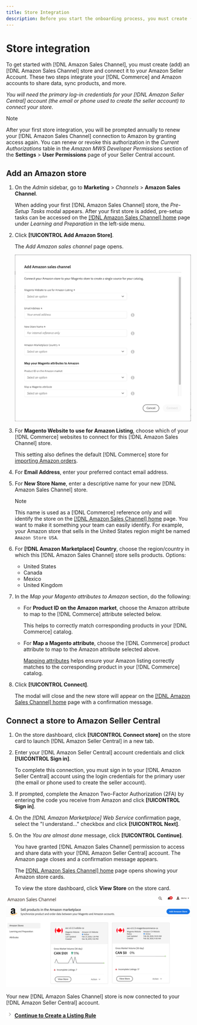 ```yaml
---
title: Store Integration
description: Before you start the onboarding process, you must create (add) an Amazon Sales Channel store and connect it to your Amazon Seller Account.
---
```


# Store integration

To get started with [!DNL Amazon Sales Channel], you must create (add) an [!DNL Amazon Sales Channel] store and connect it to your Amazon Seller Account. These two steps integrate your [!DNL Commerce] and Amazon accounts to share data, sync products, and more.

_You will need the primary log-in credentials for your [!DNL Amazon Seller Central] account (the email or phone used to create the seller account) to connect your store._

>[!NOTE]
>
>After your first store integration, you will be prompted annually to renew your [!DNL Amazon Sales Channel] connection to Amazon by granting access again. You can renew or revoke this authorization in the _Current Authorizations_ table in the _Amazon MWS Developer Permissions_ section of the **Settings** > **User Permissions** page of your Seller Central account.

## Add an Amazon store

1. On the _Admin_ sidebar, go to **Marketing** > _Channels_ > **Amazon Sales Channel**.

    When adding your first [!DNL Amazon Sales Channel] store, the _Pre-Setup Tasks_ modal appears. After your first store is added, pre-setup tasks can be accessed on the [[!DNL Amazon Sales Channel] home](./amazon-sales-channel-home.md) page under _Learning and Preparation_ in the left-side menu.

1. Click **[!UICONTROL Add Amazon Store]**.

    The _Add Amazon sales channel_ page opens.

    ![Add the Amazon Sales Channel store](assets/amazon-store-integration.png)

1. For **Magento Website to use for Amazon Listing**, choose which of your [!DNL Commerce] websites to connect for this [!DNL Amazon Sales Channel] store.

    This setting also defines the default [!DNL Commerce] store for [importing Amazon orders](./order-settings.md).

1. For **Email Address**, enter your preferred contact email address.

1. For **New Store Name**, enter a descriptive name for your new [!DNL Amazon Sales Channel] store.

   >[!NOTE]
   >
   >This name is used as a [!DNL Commerce] reference only and will identify the store on the [[!DNL Amazon Sales Channel] home](./amazon-sales-channel-home.md) page. You want to make it something your team can easily identify. For example, your Amazon store that sells in the United States region might be named `Amazon Store USA`.

1. For **[!DNL Amazon Marketplace] Country**, choose the region/country in which this [!DNL Amazon Sales Channel] store sells products. Options:

    - United States
    - Canada
    - Mexico
    - United Kingdom

1. In the _Map your Magento attributes to Amazon_ section, do the following:

    - For **Product ID on the Amazon market**, choose the Amazon attribute to map to the [!DNL Commerce] attribute selected below.

       This helps to correctly match corresponding products in your [!DNL Commerce] catalog.

    - For **Map a Magento attribute**, choose the [!DNL Commerce] product attribute to map to the Amazon attribute selected above.

       [Mapping attributes](./ob-creating-magento-attributes.md) helps ensure your Amazon listing correctly matches to the corresponding product in your [!DNL Commerce] catalog.

1. Click **[!UICONTROL Connect]**.

   The modal will close and the new store will appear on the [[!DNL Amazon Sales Channel] home](./amazon-sales-channel-home.md) page with a confirmation message.

## Connect a store to Amazon Seller Central

1. On the store dashboard, click **[!UICONTROL Connect store]** on the store card to launch [!DNL Amazon Seller Central] in a new tab.

1. Enter your [!DNL Amazon Seller Central] account credentials and click **[!UICONTROL Sign in]**.

   To complete this connection, you must sign in to your [!DNL Amazon Seller Central] account using the login credentials for the primary user (the email or phone used to create the seller account).

1. If prompted, complete the Amazon Two-Factor Authorization (2FA) by entering the code you receive from Amazon and click **[!UICONTROL Sign in]**.

1. On the _[!DNL Amazon Marketplace] Web Service_ confirmation page, select the "I understand..." checkbox and click **[!UICONTROL Next]**.

1. On the _You are almost done_ message, click **[!UICONTROL Continue]**.

   You have granted [!DNL Amazon Sales Channel] permission to access and share data with your [!DNL Amazon Seller Central] account. The Amazon page closes and a confirmation message appears.

   The [[!DNL Amazon Sales Channel] home](./amazon-sales-channel-home.md) page opens showing your Amazon store cards.

   To view the store dashboard, click **View Store** on the store card.

![Amazon Sales Channel home with new store card](assets/asc-dashboard-after-2fa.png)

Your new [!DNL Amazon Sales Channel] store is now connected to your [!DNL Amazon Seller Central] account.

![Next icon](assets/btn-next.png) [**Continue to Create a Listing Rule**](./ob-create-listing-rule.md)
